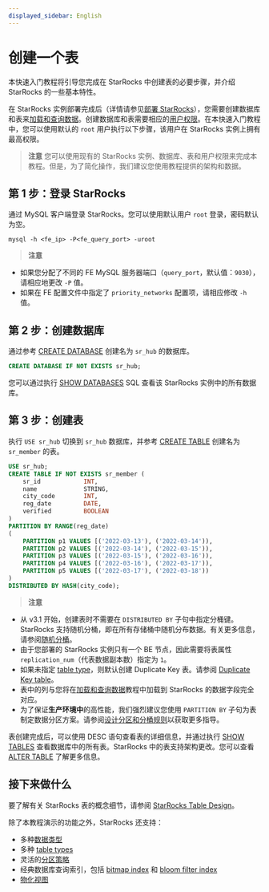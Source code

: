 ```yaml
---
displayed_sidebar: English
---
```


# 创建一个表

本快速入门教程将引导您完成在 StarRocks 中创建表的必要步骤，并介绍 StarRocks 的一些基本特性。

在 StarRocks 实例部署完成后（详情请参见[部署 StarRocks](../quick_start/deploy_with_docker.md)），您需要创建数据库和表来[加载和查询数据](../quick_start/Import_and_query.md)。创建数据库和表需要相应的[用户权限](../administration/User_privilege.md)。在本快速入门教程中，您可以使用默认的 `root` 用户执行以下步骤，该用户在 StarRocks 实例上拥有最高权限。

> **注意**
> 您可以使用现有的 StarRocks 实例、数据库、表和用户权限来完成本教程。但是，为了简化操作，我们建议您使用教程提供的架构和数据。

## 第 1 步：登录 StarRocks

通过 MySQL 客户端登录 StarRocks。您可以使用默认用户 `root` 登录，密码默认为空。

```Plain
mysql -h <fe_ip> -P<fe_query_port> -uroot
```

> **注意**
- 如果您分配了不同的 FE MySQL 服务器端口（`query_port`，默认值：`9030`），请相应地更改 `-P` 值。
- 如果在 FE 配置文件中指定了 `priority_networks` 配置项，请相应修改 `-h` 值。

## 第 2 步：创建数据库

通过参考 [CREATE DATABASE](../sql-reference/sql-statements/data-definition/CREATE_DATABASE.md) 创建名为 `sr_hub` 的数据库。

```SQL
CREATE DATABASE IF NOT EXISTS sr_hub;
```

您可以通过执行 [SHOW DATABASES](../sql-reference/sql-statements/data-manipulation/SHOW_DATABASES.md) SQL 查看该 StarRocks 实例中的所有数据库。

## 第 3 步：创建表

执行 `USE sr_hub` 切换到 `sr_hub` 数据库，并参考 [CREATE TABLE](../sql-reference/sql-statements/data-definition/CREATE_TABLE.md) 创建名为 `sr_member` 的表。

```SQL
USE sr_hub;
CREATE TABLE IF NOT EXISTS sr_member (
    sr_id            INT,
    name             STRING,
    city_code        INT,
    reg_date         DATE,
    verified         BOOLEAN
)
PARTITION BY RANGE(reg_date)
(
    PARTITION p1 VALUES [('2022-03-13'), ('2022-03-14')),
    PARTITION p2 VALUES [('2022-03-14'), ('2022-03-15')),
    PARTITION p3 VALUES [('2022-03-15'), ('2022-03-16')),
    PARTITION p4 VALUES [('2022-03-16'), ('2022-03-17')),
    PARTITION p5 VALUES [('2022-03-17'), ('2022-03-18'))
)
DISTRIBUTED BY HASH(city_code);
```

> **注意**
- 从 v3.1 开始，创建表时不需要在 `DISTRIBUTED BY` 子句中指定分桶键。StarRocks 支持随机分桶，即在所有存储桶中随机分布数据。有关更多信息，请参阅[随机分桶](../table_design/Data_distribution.md#random-bucketing-since-v31)。
- 由于您部署的 StarRocks 实例只有一个 BE 节点，因此需要将表属性 `replication_num`（代表数据副本数）指定为 `1`。
- 如果未指定 [table type](../table_design/table_types/table_types.md)，则默认创建 Duplicate Key 表。请参阅 [Duplicate Key table](../table_design/table_types/duplicate_key_table.md)。
- 表中的列与您将在[加载和查询数据](../quick_start/Import_and_query.md)教程中加载到 StarRocks 的数据字段完全对应。
- 为了保证**生产环境中**的高性能，我们强烈建议您使用 `PARTITION BY` 子句为表制定数据分区方案。请参阅[设计分区和分桶规则](../table_design/Data_distribution.md#design-partitioning-and-bucketing-rules)以获取更多指导。

表创建完成后，可以使用 DESC 语句查看表的详细信息，并通过执行 [SHOW TABLES](../sql-reference/sql-statements/data-manipulation/SHOW_TABLES.md) 查看数据库中的所有表。StarRocks 中的表支持架构更改。您可以查看 [ALTER TABLE](../sql-reference/sql-statements/data-definition/ALTER_TABLE.md) 了解更多信息。

## 接下来做什么

要了解有关 StarRocks 表的概念细节，请参阅 [StarRocks Table Design](../table_design/StarRocks_table_design.md)。

除了本教程演示的功能之外，StarRocks 还支持：

- 多种[数据类型](../sql-reference/sql-statements/data-types/BIGINT.md)
- 多种 [table types](../table_design/table_types/table_types.md)
- 灵活的[分区策略](../table_design/Data_distribution.md#dynamic-partition-management)
- 经典数据库查询索引，包括 [bitmap index](../using_starrocks/Bitmap_index.md) 和 [bloom filter index](../using_starrocks/Bloomfilter_index.md)
- [物化视图](../using_starrocks/Materialized_view.md)